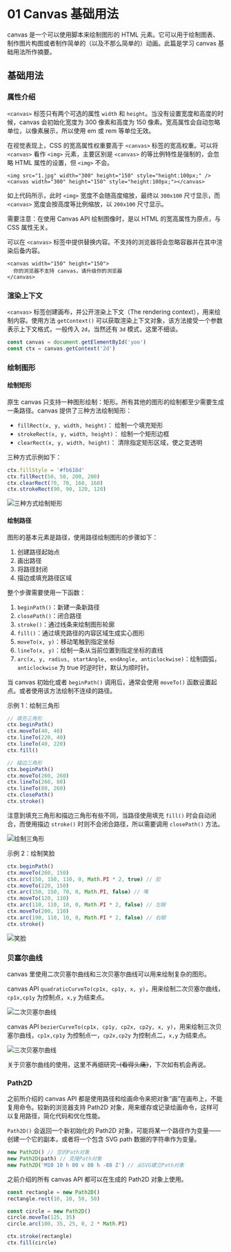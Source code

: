 # 01 Canvas 基础用法

canvas 是一个可以使用脚本来绘制图形的 HTML 元素。它可以用于绘制图表、制作图片构图或者制作简单的（以及不那么简单的）动画。此篇是学习 canvas 基础用法所作摘要。

## 基础用法

### 属性介绍

`<canvas>` 标签只有两个可选的属性 `width` 和 `height`。当没有设置宽度和高度的时候，canvas 会初始化宽度为 300 像素和高度为 150 像素。宽高属性会自动忽略单位，以像素展示，所以使用 em 或 rem 等单位无效。

在视觉表现上，CSS 的宽高属性权重要高于 `<canvas>` 标签的宽高权重。可以将 `<canvas>` 看作 `<img>` 元素，主要区别是 `<canvas>` 的等比例特性是强制的，会忽略 HTML 属性的设置，但 `<img>` 不会。

```markup
<img src="1.jpg" width="300" height="150" style="height:100px;" />
<canvas width="300" height="150" style="height:100px;"></canvas>
```

如上代码所示，此时 `<img>` 宽度不会随高度缩放，最终以 `300x100` 尺寸显示，而 `<canvas>` 宽度会按高度等比例缩放，以 `200x100` 尺寸显示。

需要注意：在使用 Canvas API 绘制图像时，是以 HTML 的宽高属性为原点，与 CSS 属性无关。

可以在 `<canvas>` 标签中提供替换内容。不支持的浏览器将会忽略容器并在其中渲染后备内容。

```markup
<canvas width="150" height="150">
  你的浏览器不支持 canvas，请升级你的浏览器
</canvas>
```

### 渲染上下文

`<canvas>` 标签创建画布，并公开渲染上下文（The rendering context），用来绘制内容。使用方法 `getContext()` 可以获取渲染上下文对象，该方法接受一个参数表示上下文格式，一般传入 `2d`，当然还有 `3d` 模式，这里不细谈。

```javascript
const canvas = document.getElementById('yoo')
const ctx = canvas.getContext('2d')
```

### 绘制图形

#### 绘制矩形

原生 canvas 只支持一种图形绘制：矩形。所有其他的图形的绘制都至少需要生成一条路径。canvas 提供了三种方法绘制矩形：

* `fillRect(x, y, width, height)`： 绘制一个填充矩形
* `strokeRect(x, y, width, height)`： 绘制一个矩形边框
* `clearRect(x, y, width, height)`： 清除指定矩形区域，使之变透明

三种方式示例如下：

```javascript
ctx.fillStyle = '#fb618d'
ctx.fillRect(50, 50, 200, 200)
ctx.clearRect(70, 70, 160, 160)
ctx.strokeRect(90, 90, 120, 120)
```

![&#x4E09;&#x79CD;&#x65B9;&#x5F0F;&#x7ED8;&#x5236;&#x77E9;&#x5F62;](https://raw.githubusercontent.com/chanshiyucx/poi/master/2019/三种方式绘制矩形.png)

#### 绘制路径

图形的基本元素是路径，使用路径绘制图形的步骤如下：

1. 创建路径起始点
2. 画出路径
3. 将路径封闭
4. 描边或填充路径区域

整个步骤需要使用一下函数：

1. `beginPath()`：新建一条新路径
2. `closePath()`：闭合路径
3. `stroke()`：通过线条来绘制图形轮廓
4. `fill()`：通过填充路径的内容区域生成实心图形
5. `moveTo(x, y)`：移动笔触到指定坐标
6. `lineTo(x, y)`：绘制一条从当前位置到指定坐标的直线
7. `arc(x, y, radius, startAngle, endAngle, anticlockwise)`：绘制圆弧，`anticlockwise` 为 true 时逆时针，默认为顺时针。

当 canvas 初始化或者 `beginPath()` 调用后，通常会使用 `moveTo()` 函数设置起点。或者使用该方法绘制不连续的路径。

示例 1：绘制三角形

```javascript
// 填充三角形
ctx.beginPath()
ctx.moveTo(40, 40)
ctx.lineTo(220, 40)
ctx.lineTo(40, 220)
ctx.fill()

// 描边三角形
ctx.beginPath()
ctx.moveTo(260, 260)
ctx.lineTo(260, 80)
ctx.lineTo(80, 260)
ctx.closePath()
ctx.stroke()
```

注意到填充三角形和描边三角形有些不同，当路径使用填充 `fill()` 时会自动闭合，而使用描边 `stroke()` 时则不会闭合路径，所以需要调用 `closePath()` 方法。

![&#x7ED8;&#x5236;&#x4E09;&#x89D2;&#x5F62;](https://raw.githubusercontent.com/chanshiyucx/poi/master/2019/绘制三角形.png)

示例 2：绘制笑脸

```javascript
ctx.beginPath()
ctx.moveTo(260, 150)
ctx.arc(150, 150, 110, 0, Math.PI * 2, true) // 脸
ctx.moveTo(220, 150)
ctx.arc(150, 150, 70, 0, Math.PI, false) // 嘴
ctx.moveTo(120, 110)
ctx.arc(110, 110, 10, 0, Math.PI * 2, false) // 左眼
ctx.moveTo(200, 110)
ctx.arc(190, 110, 10, 0, Math.PI * 2, false) // 右眼
ctx.stroke()
```

![&#x7B11;&#x8138;](https://raw.githubusercontent.com/chanshiyucx/poi/master/2019/笑脸.png)

### 贝塞尔曲线

canvas 里使用二次贝塞尔曲线和三次贝塞尔曲线可以用来绘制复杂的图形。

canvas API `quadraticCurveTo(cp1x, cp1y, x, y)`，用来绘制二次贝塞尔曲线，`cp1x,cp1y` 为控制点，`x,y` 为结束点。

![&#x4E8C;&#x6B21;&#x8D1D;&#x585E;&#x5C14;&#x66F2;&#x7EBF;](https://raw.githubusercontent.com/chanshiyucx/poi/master/2019/二次贝塞尔曲线.gif)

canvas API `bezierCurveTo(cp1x, cp1y, cp2x, cp2y, x, y)`，用来绘制三次贝塞尔曲线，`cp1x,cp1y` 为控制点一，`cp2x,cp2y` 为控制点二，`x,y` 为结束点。

![&#x4E09;&#x6B21;&#x8D1D;&#x585E;&#x5C14;&#x66F2;&#x7EBF;](https://raw.githubusercontent.com/chanshiyucx/poi/master/2019/三次贝塞尔曲线.gif)

关于贝塞尔曲线的使用，这里不再细研究~~（看得头痛）~~，下次如有机会再说。

### Path2D

之前所介绍的 canvas API 都是使用路径和绘画命令来把对象“画”在画布上，不能复用命令。较新的浏览器支持 Path2D 对象，用来缓存或记录绘画命令，这样可以复用路径，简化代码和优化性能。

`Path2D()` 会返回一个新初始化的 Path2D 对象，可能将某一个路径作为变量——创建一个它的副本，或者将一个包含 SVG path 数据的字符串作为变量。

```javascript
new Path2D() // 空的Path对象
new Path2D(path) // 克隆Path对象
new Path2D('M10 10 h 80 v 80 h -80 Z') // 从SVG建立Path对象
```

之前介绍的所有 canvas API 都可以在生成的 Path2D 对象上使用。

```javascript
const rectangle = new Path2D()
rectangle.rect(10, 10, 50, 50)

const circle = new Path2D()
circle.moveTo(125, 35)
circle.arc(100, 35, 25, 0, 2 * Math.PI)

ctx.stroke(rectangle)
ctx.fill(circle)
```

